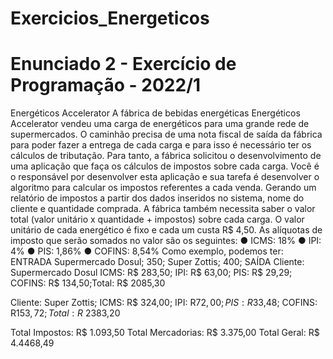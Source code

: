 # Exercicios_Energeticos

Enunciado 2 - Exercício de Programação - 2022/1
===================================
Energéticos Accelerator
A fábrica de bebidas energéticas Energéticos Accelerator vendeu uma carga de energéticos para uma grande rede de supermercados. O caminhão precisa de uma nota fiscal de saída da fábrica para poder fazer a entrega de cada carga e para isso é necessário ter os cálculos de tributação. Para tanto, a fábrica solicitou o desenvolvimento de uma aplicação que faça os cálculos de impostos sobre cada carga.
Você é o responsável por desenvolver esta aplicação e sua tarefa é desenvolver o algoritmo para calcular os impostos referentes a cada venda.
Gerando um relatório de impostos  a partir dos dados inseridos no sistema, nome do cliente e quantidade comprada.
A fábrica também necessita saber o valor total (valor unitário x quantidade + impostos) sobre cada carga. O valor unitário de cada energético é fixo e cada um custa R$ 4,50.
As alíquotas de imposto que serão somados no valor são os seguintes:
●    ICMS: 18%
●    IPI: 4%
●    PIS: 1,86%
●    COFINS: 8,54%
Como exemplo, podemos ter:
ENTRADA
Supermercado Dosul; 350;
Super Zottis; 400;
SAÍDA
Cliente: Supermercado Dosul
ICMS: R$ 283,50; IPI: R$ 63,00; PIS: R$ 29,29; COFINS: R$ 134,50;Total: R$ 2085,30

Cliente: Super Zottis;
ICMS: R$ 324,00; IPI: R$72,00; PIS: R$33,48; COFINS: R$153,72; Total: R$ 2383,20

Total Impostos: R$ 1.093,50
Total Mercadorias: R$ 3.375,00
Total Geral:    R$ 4.4468,49
